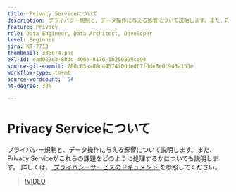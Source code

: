 ```yaml
---
title: Privacy Serviceについて
description: プライバシー規制と、データ操作に与える影響について説明します。また、Privacy Serviceがこれらの課題をどのように処理するかについても説明します。
feature: Privacy
role: Data Engineer, Data Architect, Developer
level: Beginner
jira: KT-7713
thumbnail: 336074.png
exl-id: ead028e3-8bdd-406e-8176-1b250809ce94
source-git-commit: 286c85aa88d44574f00ded67f0de8e0c945a153e
workflow-type: tm+mt
source-wordcount: '54'
ht-degree: 38%

---
```


# Privacy Serviceについて

プライバシー規制と、データ操作に与える影響について説明します。また、Privacy Serviceがこれらの課題をどのように処理するかについても説明します。 詳しくは、[ プライバシーサービスのドキュメント ](https://experienceleague.adobe.com/docs/experience-platform/privacy/home.html?lang=ja) を参照してください。

>[!VIDEO](https://video.tv.adobe.com/v/3445712?learn=on&enablevpops&captions=jpn)
